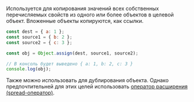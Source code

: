 Используется для копирования значений всех собственных перечисляемых свойств из одного или более объектов в целевой объект. Вложенные объекты копируются, как ссылки.

```js
const dest = { a: 1 };
const source1 = { b: 2 };
const source2 = { c: 3 };

const obj = Object.assign(dest, source1, source2);

// В консоль будет выведено { a: 1, b: 2, c: 3 }
console.log(obj);
```

Также можно использовать для дублирования объекта. Однако предпочтительней для этих целей использовать [оператор расширения (spread-оператор)](/js/advanced-theory.html#topic-objects-joining-and-spread-operator).
